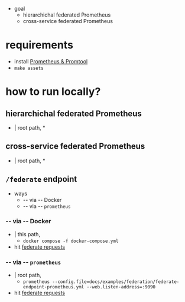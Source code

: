 * goal
  * hierarchichal federated Prometheus
  * cross-service federated Prometheus

# requirements
* install [Prometheus & Promtool](/prometheus/README.md#install)
* `make assets`

# how to run locally?
## hierarchichal federated Prometheus
* | root path,
  * 

## cross-service federated Prometheus
* | root path,
  *

## `/federate` endpoint
* ways
  * -- via -- Docker
  * -- via -- `prometheus`

### -- via -- Docker
* | this path,
  * `docker compose -f docker-compose.yml`
* hit [federate requests](federate-endpoint-examples.http) 

### -- via -- `prometheus`
* | root path,
    * `prometheus --config.file=docs/examples/federation/federate-endpoint-prometheus.yml --web.listen-address=:9090`
* hit [federate requests](federate-endpoint-examples.http)

